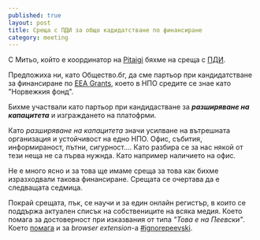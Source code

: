 ```yaml
---
published: true
layout: post
title: Среща с ПДИ за общо кадидатстване по финансиране
category: meeting
---
```


С Митьо, който е координатор на [Pitaigi](http://www.obshtestvo.bg/project/pitaigi.html) бяхме на среща с [ПДИ](http://aip-bg.org/). 

Предпожиха ни, като Общество.бг, да сме партьор при кандидатстване за финансиране по [EEA Grants](http://ngogrants.bg/public/portfolios/view.cfm?id=1), което в НПО средите се знае като "Норвежкия фонд".

Бихме участвали като партьор при кандидастване за ***разширяване на капацитета*** и изграждането на платофрми.

Като *разширяване на капацитета* значи усилване на вътрешната организация и устойчивост на едно НПО. Офис, събития, информираност, пътни, сигурност.... Като разбира се за нас някой от тези неща не са първа нужнда. Като например наличието на офис. 

Не е много ясно и за това ще имаме среща за това как бихме изразходвали такова финансиране. Срещата се очертава да е следващата седмица.

Покрай срещата, пък, се научи и за един онлайн регистър, в които се поддържа актуален списък на собствениците на всяка медия. Което помага за достоверност при изказвания от типа *"Това е на Пеевски"*. Което [помага](https://github.com/open-media/dancewithme/issues/17#issuecomment-35403920) и за *browser extension*-a [#ignorepeevski](http://ignorepeevski.tumblr.com/).
